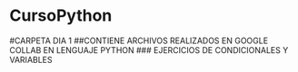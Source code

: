 # CursoPython
#CARPETA DIA 1
  ##CONTIENE ARCHIVOS REALIZADOS EN GOOGLE COLLAB EN LENGUAJE PYTHON
    ### EJERCICIOS DE CONDICIONALES Y VARIABLES
